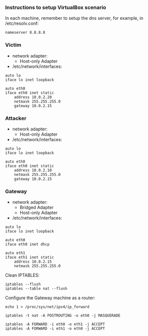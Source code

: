 ### Instructions to setup VirtualBox scenario


In each machine, remember to setup the dns server, for example, in /etc/resolv.conf:

```
nameserver 8.8.8.8
```

### Victim
- network adapter:
    - Host-only Adapter
- /etc/network/interfaces:

```
auto lo
iface lo inet loopback

auto eth0
iface eth0 inet static
    address 10.0.2.20
    netmask 255.255.255.0
    gateway 10.0.2.15
```

### Attacker
- network adapter:
    - Host-only Adapter
- /etc/network/interfaces:

```
auto lo
iface lo inet loopback

auto eth0
iface eth0 inet static
    address 10.0.2.10
    netmask 255.255.255.0
    gateway 10.0.2.15
```


### Gateway
- network adapter:
    - Bridged Adapter
    - Host-only Adapter
- /etc/network/interfaces:

```
auto lo
iface lo inet loopback

auto eth0
iface eth0 inet dhcp

auto eth1
iface eth1 inet static
    address 10.0.2.15
    netmask 255.255.255.0
```

Clean IPTABLES:

```
iptables --flush
iptables --table nat --flush
```

Configure the Gateway machine as a router:

```
echo 1 > /proc/sys/net/ipv4/ip_forward

iptables -t nat -A POSTROUTING -o eth0 -j MASQUERADE

iptables -A FORWARD -i eth0 -o eth1 -j ACCEPT
iptables -A FORWARD -i eth1 -o eth0 -j ACCEPT
```
